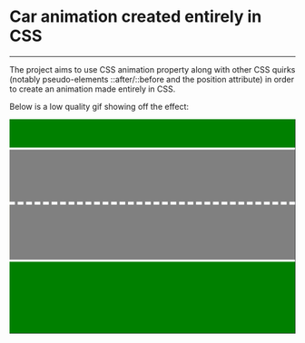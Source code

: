 # Car animation created entirely in CSS

---

The project aims to use CSS animation property along with other
CSS quirks (notably pseudo-elements ::after/::before and the position attribute)
in order to create an animation made entirely in CSS.

Below is a low quality gif showing off the effect:

![car.gif](car.gif)
